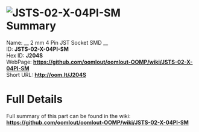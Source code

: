 
![JSTS-02-X-04PI-SM](https://github.com/oomlout/oomlout-OOMP/blob/master/parts/JSTS-02-X-04PI-SM/JSTS-02-X-04PI-SM_420.jpg)   
Summary
=================
  
Name: __ 2 mm 4 Pin JST Socket SMD __    
ID: __JSTS-02-X-04PI-SM__   
Hex ID: __J204S__   
WebPage: __https://github.com/oomlout/oomlout-OOMP/wiki/JSTS-02-X-04PI-SM__   
Short URL: __http://oom.lt/J204S__   

Full Details
==========================
Full summary of this part can be found in the wiki:   
__https://github.com/oomlout/oomlout-OOMP/wiki/JSTS-02-X-04PI-SM__    

